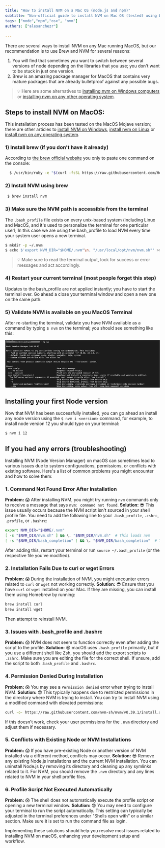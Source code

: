 ```yaml
---
title: "How to install NVM on a Mac OS (node.js and npm)"
subtitle: "Non-official guide to install NVM on Mac OS (tested) using brew"
tags: ["node","npm","osx", "nvm"]
authors: ["alesanchezr"]

---
```


There are several ways to install NVM on any Mac running MacOS, but our recommendation is to use Brew and NVM for several reasons:

1. You will find that sometimes you want to switch between several versions of node depending on the libraries that you use; you don't want to be stuck in just one version.
2. Brew is an amazing package manager for MacOS that contains very mature packages that are already bulletproof against any possible bugs.

> 💡 Here are some alternatives to [installing nvm on Windows computers](https://4geeks.com/how-to/nvm-install-windows) or [installing nvm on any other operating system](https://4geeks.com/how-to/install-nvm-on-every-operating-system).
  
## Steps to install NVM on MacOS:

This installation process has been tested on the MacOS Mojave version; there are other articles to [install NVM on Windows](https://4geeks.com/how-to/nvm-install-windows), [install nvm on Linux](https://4geeks.com/how-to/install-nvm-on-linux) or [install nvm on any operating system](https://4geeks.com/how-to/install-nvm-on-every-operating-system).

### 1) Install brew (if you don't have it already)

According to [the brew official website](https://brew.sh/) you only to paste one command on the console:

```sh
  $ /usr/bin/ruby -e "$(curl -fsSL https://raw.githubusercontent.com/Homebrew/install/master/install)"
```

### 2) Install NVM using brew

```sh
 $ brew install nvm
```

### 3) Make sure the NVM path is accessible from the terminal

The `.bash_profile` file exists on every unix-based system (including Linux and MacOS, and it's used to personalize the terminal for one particular userl; In this case we are using the bash_profile to load NVM every time your system user opens a new terminal.

```sh
$ mkdir -p ~/.nvm
$ echo $'export NVM_DIR="$HOME/.nvm"\n. "/usr/local/opt/nvm/nvm.sh"' >> ~/.bash_profile
```

> 💡 Make sure to read the terminal output, look for success or error messages and act accordingly.

### 4) Restart your current terminal (most people forget this step)

Updates to the bash_profile are not applied instantly; you have to start the terminal over. Go ahead a close your terminal window and open a new one on the same path.

### 5) Validate NVM is available on you MacOS Terminal

After re-starting the terminal, validate you have NVM available as a command by typing `$ nvm` on the terminal; you should see something like this:

![nvm macos success installation](https://github.com/breatheco-de/content/blob/master/src/assets/images/nvm-installation-success.png?raw=true)

## Installing your first Node version

Now that NVM has been successfully installed, you can go ahead an install any node version using the `$ nvm i <version>` command, for example, to install node version 12 you should type on your terminal:

```sh
$ nvm i 12
```
  
 ## If you had any errors (troubleshooting)
 
Installing NVM (Node Version Manager) on macOS can sometimes lead to various issues due to system configurations, permissions, or conflicts with existing software. Here's a list of common problems you might encounter and how to solve them:

### 1. **Command Not Found Error After Installation**

**Problem:** 😱  After installing NVM, you might try running `nvm` commands only to receive a message that says `nvm: command not found`.
**Solution:** 😎  This issue usually occurs because the NVM script isn't sourced in your shell profile file. You need to add the following line to your `.bash_profile`, `.zshrc`, `.profile`, or `.bashrc`:

```sh
export NVM_DIR="$HOME/.nvm"
[ -s "$NVM_DIR/nvm.sh" ] && \. "$NVM_DIR/nvm.sh"  # This loads nvm
[ -s "$NVM_DIR/bash_completion" ] && \. "$NVM_DIR/bash_completion"  # This loads nvm bash_completion
```

After adding this, restart your terminal or run `source ~/.bash_profile` (or the respective file you've modified).

### 2. **Installation Fails Due to curl or wget Errors**

**Problem:** 😱  During the installation of NVM, you might encounter errors related to `curl` or `wget` not working correctly.
**Solution:** 😎  Ensure that you have `curl` or `wget` installed on your Mac. If they are missing, you can install them using Homebrew by running:

```sh
brew install curl
brew install wget
```
Then attempt to reinstall NVM.

### 3. **Issues with .bash_profile and .bashrc**

**Problem:** 😱  NVM does not seem to function correctly even after adding the script to the profile.
**Solution:** 😎  macOS uses `.bash_profile` primarily, but if you use a different shell like Zsh, you should add the export scripts to `.zshrc`. Make sure you are editing the file for the correct shell. If unsure, add the script to both `.bash_profile` and `.bashrc`.

### 4. **Permission Denied During Installation**

**Problem:** 😱  You may see a `Permission denied` error when trying to install NVM.
**Solution:** 😎  This typically happens due to restricted permissions in the directory where NVM is trying to install. You can try to install NVM using a modified command with elevated permissions:

 ```sh
 curl -o- https://raw.githubusercontent.com/nvm-sh/nvm/v0.39.1/install.sh | bash
 ```

 If this doesn't work, check your user permissions for the `.nvm` directory and adjust them if necessary.

### 5. **Conflicts with Existing Node or NVM Installations**

**Problem:** 😱  If you have pre-existing Node or another version of NVM installed via a different method, conflicts may occur.
**Solution:** 😎  Remove any existing Node.js installations and the current NVM installation. You can uninstall Node.js by removing its directory and cleaning up any symlinks related to it. For NVM, you should remove the `.nvm` directory and any lines related to NVM in your shell profile files.

### 6. **Profile Script Not Executed Automatically**

**Problem:** 😱  The shell does not automatically execute the profile script on opening a new terminal window.
**Solution:** 😎  You may need to configure your terminal to run the script automatically. This setting can typically be adjusted in the terminal preferences under "Shells open with" or a similar section. Make sure it is set to run the command file as login.

Implementing these solutions should help you resolve most issues related to installing NVM on macOS, enhancing your development setup and workflow.
